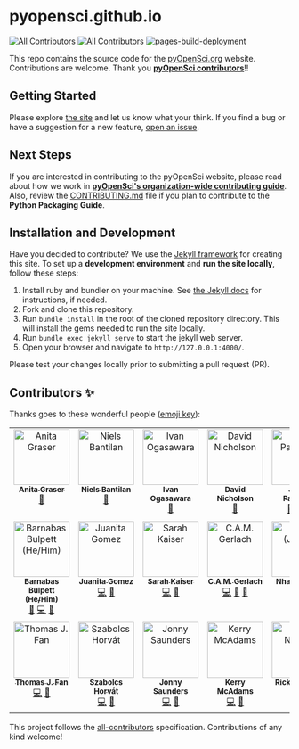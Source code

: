 # pyopensci.github.io
[![All Contributors](https://img.shields.io/badge/all_contributors-2-orange.svg?style=flat-square)](#contributors)
[![All Contributors](https://img.shields.io/badge/all_contributors-3-orange.svg?style=flat-square)](#contributors)
[![pages-build-deployment](https://github.com/pyOpenSci/pyopensci.github.io/actions/workflows/pages/pages-build-deployment/badge.svg)](https://github.com/pyOpenSci/pyopensci.github.io/actions/workflows/pages/pages-build-deployment)

This repo contains the source code for the [pyOpenSci.org](https://pyopensci.org) website. Contributions are welcome. Thank you [**pyOpenSci contributors**](#contributors-✨)!!

## Getting Started

Please explore [the site](https://pyopensci.org) and let us know what your think. If you find a bug or have
a suggestion for a new feature, [open an issue](https://github.com/pyOpenSci/pyopensci.github.io/issues).

## Next Steps

If you are interested in contributing to the pyOpenSci website, please read about
how we work in [**pyOpenSci's organization-wide contributing guide**](https://www.pyopensci.org/governance/CONTRIBUTING.html). 
Also, review the [CONTRIBUTING.md](./CONTRIBUTING.md)
file if you plan to contribute to the **Python Packaging Guide**.

## Installation and Development

Have you decided to contribute? We use the [Jekyll framework](https://jekyllrb.org)
for creating this site. To set up a **development environment** and **run the site locally**, follow these steps:

1. Install ruby and bundler on your machine. See [the Jekyll docs](https://jekyllrb.com/docs/installation/) for instructions, if needed.
2. Fork and clone this repository.
3. Run `bundle install` in the root of the cloned repository directory. This will
   install the gems needed to run the site locally.
4. Run `bundle exec jekyll serve` to start the jekyll web server.
5. Open your browser and navigate to `http://127.0.0.1:4000/`.

Please test your changes locally prior to submitting a pull request (PR).

## Contributors ✨

Thanks goes to these wonderful people ([emoji key](https://allcontributors.org/docs/en/emoji-key)):

<!-- ALL-CONTRIBUTORS-LIST:START - Do not remove or modify this section -->
<!-- prettier-ignore-start -->
<!-- markdownlint-disable -->
<table>
  <tbody>
    <tr>
      <td align="center" valign="top" width="14.28%"><a href="http://anitagraser.com"><img src="https://avatars0.githubusercontent.com/u/590385?v=4?s=100" width="100px;" alt="Anita Graser"/><br /><sub><b>Anita Graser</b></sub></a><br /><a href="https://github.com/pyOpenSci/pyopensci.github.io/pulls?q=is%3Apr+reviewed-by%3Aanitagraser" title="Reviewed Pull Requests">👀</a></td>
      <td align="center" valign="top" width="14.28%"><a href="http://cosmicbboy.github.io/"><img src="https://avatars0.githubusercontent.com/u/2816689?v=4?s=100" width="100px;" alt="Niels Bantilan"/><br /><sub><b>Niels Bantilan</b></sub></a><br /><a href="https://github.com/pyOpenSci/pyopensci.github.io/pulls?q=is%3Apr+reviewed-by%3AcosmicBboy" title="Reviewed Pull Requests">👀</a></td>
      <td align="center" valign="top" width="14.28%"><a href="https://github.com/xmnlab"><img src="https://avatars2.githubusercontent.com/u/5209757?v=4?s=100" width="100px;" alt="Ivan Ogasawara"/><br /><sub><b>Ivan Ogasawara</b></sub></a><br /><a href="https://github.com/pyOpenSci/pyopensci.github.io/pulls?q=is%3Apr+reviewed-by%3Axmnlab" title="Reviewed Pull Requests">👀</a></td>
      <td align="center" valign="top" width="14.28%"><a href="https://twitter.com/githubbers"><img src="https://avatars2.githubusercontent.com/u/11934090?v=4?s=100" width="100px;" alt="David Nicholson"/><br /><sub><b>David Nicholson</b></sub></a><br /><a href="#blog-NickleDave" title="Blogposts">📝</a></td>
      <td align="center" valign="top" width="14.28%"><a href="http://www.earthdatascience.org"><img src="https://avatars0.githubusercontent.com/u/4017492?v=4?s=100" width="100px;" alt="Jenny Palomino"/><br /><sub><b>Jenny Palomino</b></sub></a><br /><a href="#ideas-jlpalomino" title="Ideas, Planning, & Feedback">🤔</a> <a href="https://github.com/pyOpenSci/pyopensci.github.io/pulls?q=is%3Apr+reviewed-by%3Ajlpalomino" title="Reviewed Pull Requests">👀</a> <a href="https://github.com/pyOpenSci/pyopensci.github.io/commits?author=jlpalomino" title="Code">💻</a></td>
      <td align="center" valign="top" width="14.28%"><a href="http://batalex.github.io"><img src="https://avatars.githubusercontent.com/u/11004857?v=4?s=100" width="100px;" alt="Alex Batisse"/><br /><sub><b>Alex Batisse</b></sub></a><br /><a href="#ideas-Batalex" title="Ideas, Planning, & Feedback">🤔</a> <a href="https://github.com/pyOpenSci/pyopensci.github.io/pulls?q=is%3Apr+reviewed-by%3ABatalex" title="Reviewed Pull Requests">👀</a></td>
      <td align="center" valign="top" width="14.28%"><a href="https://www.linkedin.com/in/semidan-robaina/"><img src="https://avatars.githubusercontent.com/u/21340147?v=4?s=100" width="100px;" alt="Semidán Robaina, Ph.D."/><br /><sub><b>Semidán Robaina, Ph.D.</b></sub></a><br /><a href="https://github.com/pyOpenSci/pyopensci.github.io/commits?author=Robaina" title="Code">💻</a></td>
    </tr>
    <tr>
      <td align="center" valign="top" width="14.28%"><a href="https://github.com/bbulpett"><img src="https://avatars.githubusercontent.com/u/6424805?v=4?s=100" width="100px;" alt="Barnabas Bulpett (He/Him)"/><br /><sub><b>Barnabas Bulpett (He/Him)</b></sub></a><br /><a href="https://github.com/pyOpenSci/pyopensci.github.io/pulls?q=is%3Apr+reviewed-by%3Abbulpett" title="Reviewed Pull Requests">👀</a> <a href="https://github.com/pyOpenSci/pyopensci.github.io/commits?author=bbulpett" title="Code">💻</a> <a href="#design-bbulpett" title="Design">🎨</a></td>
      <td align="center" valign="top" width="14.28%"><a href="https://github.com/juanis2112"><img src="https://avatars.githubusercontent.com/u/18587879?v=4?s=100" width="100px;" alt="Juanita Gomez"/><br /><sub><b>Juanita Gomez</b></sub></a><br /><a href="https://github.com/pyOpenSci/pyopensci.github.io/commits?author=juanis2112" title="Code">💻</a> <a href="https://github.com/pyOpenSci/pyopensci.github.io/pulls?q=is%3Apr+reviewed-by%3Ajuanis2112" title="Reviewed Pull Requests">👀</a></td>
      <td align="center" valign="top" width="14.28%"><a href="https://www.sckaiser.com"><img src="https://avatars.githubusercontent.com/u/6486256?v=4?s=100" width="100px;" alt="Sarah Kaiser"/><br /><sub><b>Sarah Kaiser</b></sub></a><br /><a href="https://github.com/pyOpenSci/pyopensci.github.io/commits?author=crazy4pi314" title="Code">💻</a> <a href="https://github.com/pyOpenSci/pyopensci.github.io/pulls?q=is%3Apr+reviewed-by%3Acrazy4pi314" title="Reviewed Pull Requests">👀</a></td>
      <td align="center" valign="top" width="14.28%"><a href="https://www.hamma.dev"><img src="https://avatars.githubusercontent.com/u/17051931?v=4?s=100" width="100px;" alt="C.A.M. Gerlach"/><br /><sub><b>C.A.M. Gerlach</b></sub></a><br /><a href="https://github.com/pyOpenSci/pyopensci.github.io/commits?author=CAM-Gerlach" title="Code">💻</a> <a href="#design-CAM-Gerlach" title="Design">🎨</a> <a href="https://github.com/pyOpenSci/pyopensci.github.io/pulls?q=is%3Apr+reviewed-by%3ACAM-Gerlach" title="Reviewed Pull Requests">👀</a></td>
      <td align="center" valign="top" width="14.28%"><a href="http://jonny.bio"><img src="https://avatars.githubusercontent.com/u/4750391?v=4?s=100" width="100px;" alt="Nhat (Jonny) Tran"/><br /><sub><b>Nhat (Jonny) Tran</b></sub></a><br /><a href="https://github.com/pyOpenSci/pyopensci.github.io/pulls?q=is%3Apr+reviewed-by%3AJonnyTran" title="Reviewed Pull Requests">👀</a> <a href="https://github.com/pyOpenSci/pyopensci.github.io/commits?author=JonnyTran" title="Code">💻</a></td>
      <td align="center" valign="top" width="14.28%"><a href="https://github.com/teddygroves"><img src="https://avatars.githubusercontent.com/u/17163471?v=4?s=100" width="100px;" alt="Teddy Groves"/><br /><sub><b>Teddy Groves</b></sub></a><br /><a href="https://github.com/pyOpenSci/pyopensci.github.io/commits?author=teddygroves" title="Code">💻</a> <a href="https://github.com/pyOpenSci/pyopensci.github.io/pulls?q=is%3Apr+reviewed-by%3Ateddygroves" title="Reviewed Pull Requests">👀</a></td>
      <td align="center" valign="top" width="14.28%"><a href="https://github.com/msarahan"><img src="https://avatars.githubusercontent.com/u/38393?v=4?s=100" width="100px;" alt="Mike Sarahan"/><br /><sub><b>Mike Sarahan</b></sub></a><br /><a href="https://github.com/pyOpenSci/pyopensci.github.io/commits?author=msarahan" title="Code">💻</a> <a href="https://github.com/pyOpenSci/pyopensci.github.io/pulls?q=is%3Apr+reviewed-by%3Amsarahan" title="Reviewed Pull Requests">👀</a></td>
    </tr>
    <tr>
      <td align="center" valign="top" width="14.28%"><a href="http://thomasjpfan.com"><img src="https://avatars.githubusercontent.com/u/5402633?v=4?s=100" width="100px;" alt="Thomas J. Fan"/><br /><sub><b>Thomas J. Fan</b></sub></a><br /><a href="https://github.com/pyOpenSci/pyopensci.github.io/commits?author=thomasjpfan" title="Code">💻</a> <a href="https://github.com/pyOpenSci/pyopensci.github.io/pulls?q=is%3Apr+reviewed-by%3Athomasjpfan" title="Reviewed Pull Requests">👀</a></td>
      <td align="center" valign="top" width="14.28%"><a href="http://szhorvat.net/"><img src="https://avatars.githubusercontent.com/u/1212871?v=4?s=100" width="100px;" alt="Szabolcs Horvát"/><br /><sub><b>Szabolcs Horvát</b></sub></a><br /><a href="https://github.com/pyOpenSci/pyopensci.github.io/commits?author=szhorvat" title="Code">💻</a> <a href="https://github.com/pyOpenSci/pyopensci.github.io/pulls?q=is%3Apr+reviewed-by%3Aszhorvat" title="Reviewed Pull Requests">👀</a></td>
      <td align="center" valign="top" width="14.28%"><a href="https://jon-e.net"><img src="https://avatars.githubusercontent.com/u/12961499?v=4?s=100" width="100px;" alt="Jonny Saunders"/><br /><sub><b>Jonny Saunders</b></sub></a><br /><a href="https://github.com/pyOpenSci/pyopensci.github.io/commits?author=sneakers-the-rat" title="Code">💻</a> <a href="https://github.com/pyOpenSci/pyopensci.github.io/pulls?q=is%3Apr+reviewed-by%3Asneakers-the-rat" title="Reviewed Pull Requests">👀</a></td>
      <td align="center" valign="top" width="14.28%"><a href="https://github.com/klmcadams"><img src="https://avatars.githubusercontent.com/u/58492561?v=4?s=100" width="100px;" alt="Kerry McAdams"/><br /><sub><b>Kerry McAdams</b></sub></a><br /><a href="https://github.com/pyOpenSci/pyopensci.github.io/commits?author=klmcadams" title="Code">💻</a> <a href="https://github.com/pyOpenSci/pyopensci.github.io/pulls?q=is%3Apr+reviewed-by%3Aklmcadams" title="Reviewed Pull Requests">👀</a></td>
      <td align="center" valign="top" width="14.28%"><a href="https://rickynilsson.github.io"><img src="https://avatars.githubusercontent.com/u/12720117?v=4?s=100" width="100px;" alt="Ricky Nilsson"/><br /><sub><b>Ricky Nilsson</b></sub></a><br /><a href="https://github.com/pyOpenSci/pyopensci.github.io/commits?author=rickynilsson" title="Code">💻</a> <a href="https://github.com/pyOpenSci/pyopensci.github.io/pulls?q=is%3Apr+reviewed-by%3Arickynilsson" title="Reviewed Pull Requests">👀</a></td>
    </tr>
  </tbody>
</table>

<!-- markdownlint-restore -->
<!-- prettier-ignore-end -->

<!-- ALL-CONTRIBUTORS-LIST:END -->

This project follows the [all-contributors](https://github.com/all-contributors/all-contributors) specification. Contributions of any kind welcome!

